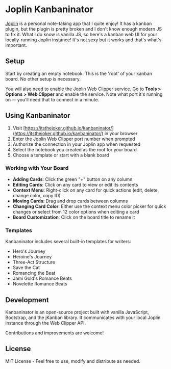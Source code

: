 # Joplin Kanbaninator

[Joplin](https://joplinapp.org/) is a personal note-taking app that I quite enjoy! It has a kanban plugin, but the plugin is pretty broken and I don't know enough modern JS to fix it. What I do know is vanilla JS, so here's a kanban web UI for your locally-running Joplin instance! It's not sexy but it works and that's what's important.

## Setup

Start by creating an empty notebook. This is the 'root' of your kanban board. No other setup is necessary.

You will also need to enable the Joplin Web Clipper service. Go to **Tools > Options > Web Clipper** and enable the service. Note what port it's running on -- you'll need that to connect in a minute.

## Using Kanbaninator

1. Visit [https://itsthejoker.github.io/kanbaninator/](https://itsthejoker.github.io/kanbaninator/) in your browser
2. Enter the Joplin Web Clipper port number when prompted
3. Authorize the connection in your Joplin app when requested
4. Select the notebook you created as the root for your board
5. Choose a template or start with a blank board

### Working with Your Board

- **Adding Cards**: Click the green "+" button on any column
- **Editing Cards**: Click on any card to view or edit its contents
- **Context Menu**: Right-click on any card for quick actions (edit, delete, change color, copy ID)
- **Moving Cards**: Drag and drop cards between columns
- **Changing Card Color**: Either use the context menu color picker for quick changes or select from 12 color options when editing a card
- **Board Customization**: Click on the board title to rename it

### Templates

Kanbaninator includes several built-in templates for writers:

- Hero's Journey
- Heroine's Journey 
- Three-Act Structure
- Save the Cat
- Romancing the Beat
- Jami Gold's Romance Beats
- Novelette Romance Beats

## Development

Kanbaninator is an open-source project built with vanilla JavaScript, Bootstrap, and the jKanban library. It communicates with your local Joplin instance through the Web Clipper API.

Contributions and improvements are welcome!

## License

MIT License - Feel free to use, modify and distribute as needed.